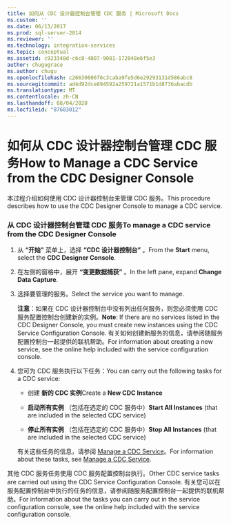```yaml
---
title: 如何从 CDC 设计器控制台管理 CDC 服务 | Microsoft Docs
ms.custom: ''
ms.date: 06/13/2017
ms.prod: sql-server-2014
ms.reviewer: ''
ms.technology: integration-services
ms.topic: conceptual
ms.assetid: c923348d-c6c8-4807-9081-172048e6f5e3
author: chugugrace
ms.author: chugu
ms.openlocfilehash: c26630606f6c3caba9fe5d6e29293131d586abc8
ms.sourcegitcommit: ad4d92dce894592a259721a1571b1d8736abacdb
ms.translationtype: MT
ms.contentlocale: zh-CN
ms.lasthandoff: 08/04/2020
ms.locfileid: "87683012"
---
```

# <a name="how-to-manage-a-cdc-service-from-the-cdc-designer-console"></a><span data-ttu-id="1e02b-102">如何从 CDC 设计器控制台管理 CDC 服务</span><span class="sxs-lookup"><span data-stu-id="1e02b-102">How to Manage a CDC Service from the CDC Designer Console</span></span>
  <span data-ttu-id="1e02b-103">本过程介绍如何使用 CDC 设计器控制台来管理 CDC 服务。</span><span class="sxs-lookup"><span data-stu-id="1e02b-103">This procedure describes how to use the CDC Designer Console to manage a CDC service.</span></span>  
  
### <a name="to-manage-a-cdc-service-from-the-cdc-designer-console"></a><span data-ttu-id="1e02b-104">从 CDC 设计器控制台管理 CDC 服务</span><span class="sxs-lookup"><span data-stu-id="1e02b-104">To manage a CDC service from the CDC Designer Console</span></span>  
  
1.  <span data-ttu-id="1e02b-105">从 **“开始”** 菜单上，选择 **“CDC 设计器控制台”** 。</span><span class="sxs-lookup"><span data-stu-id="1e02b-105">From the **Start** menu, select the **CDC Designer Console**.</span></span>  
  
2.  <span data-ttu-id="1e02b-106">在左侧的窗格中，展开 **“变更数据捕获”** 。</span><span class="sxs-lookup"><span data-stu-id="1e02b-106">In the left pane, expand **Change Data Capture**.</span></span>  
  
3.  <span data-ttu-id="1e02b-107">选择要管理的服务。</span><span class="sxs-lookup"><span data-stu-id="1e02b-107">Select the service you want to manage.</span></span>  
  
     <span data-ttu-id="1e02b-108">**注意**：如果在 CDC 设计器控制台中没有列出任何服务，则您必须使用 CDC 服务配置控制台创建新的实例。</span><span class="sxs-lookup"><span data-stu-id="1e02b-108">**Note**: If there are no services listed in the CDC Designer Console, you must create new instances using the CDC Service Configuration Console.</span></span> <span data-ttu-id="1e02b-109">有关如何创建新服务的信息，请参阅随服务配置控制台一起提供的联机帮助。</span><span class="sxs-lookup"><span data-stu-id="1e02b-109">For information about creating a new service, see the online help included with the service configuration console.</span></span>  
  
4.  <span data-ttu-id="1e02b-110">您可为 CDC 服务执行以下任务：</span><span class="sxs-lookup"><span data-stu-id="1e02b-110">You can carry out the following tasks for a CDC service:</span></span>  
  
    -   <span data-ttu-id="1e02b-111">创建 **新的 CDC 实例**</span><span class="sxs-lookup"><span data-stu-id="1e02b-111">Create a **New CDC Instance**</span></span>  
  
    -   <span data-ttu-id="1e02b-112">**启动所有实例** （包括在选定的 CDC 服务中）</span><span class="sxs-lookup"><span data-stu-id="1e02b-112">**Start All Instances** (that are included in the selected CDC service)</span></span>  
  
    -   <span data-ttu-id="1e02b-113">**停止所有实例** （包括在选定的 CDC 服务中）</span><span class="sxs-lookup"><span data-stu-id="1e02b-113">**Stop All Instances** (that are included in the selected CDC service)</span></span>  
  
     <span data-ttu-id="1e02b-114">有关这些任务的信息，请参阅 [Manage a CDC Service](manage-a-cdc-service.md)。</span><span class="sxs-lookup"><span data-stu-id="1e02b-114">For information about these tasks, see [Manage a CDC Service](manage-a-cdc-service.md).</span></span>  
  
 <span data-ttu-id="1e02b-115">其他 CDC 服务任务使用 CDC 服务配置控制台执行。</span><span class="sxs-lookup"><span data-stu-id="1e02b-115">Other CDC service tasks are carried out using the CDC Service Configuration Console.</span></span> <span data-ttu-id="1e02b-116">有关您可以在服务配置控制台中执行的任务的信息，请参阅随服务配置控制台一起提供的联机帮助。</span><span class="sxs-lookup"><span data-stu-id="1e02b-116">For information about the tasks you can carry out in the service configuration console, see the online help included with the service configuration console.</span></span>  
  
  

